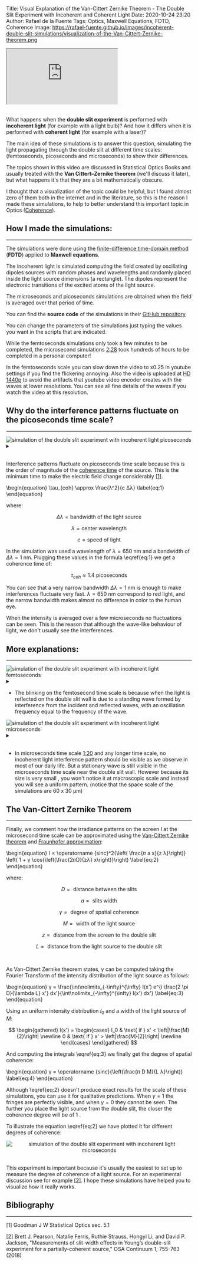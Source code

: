 Title: Visual Explanation of the Van-Cittert Zernike Theorem - The Double Slit Experiment with Incoherent and Coherent Light
Date: 2020-10-24 23:20
Author: Rafael de la Fuente
Tags: Optics, Maxwell Equations, FDTD, Coherence
Image: https://rafael-fuente.github.io/images/incoherent-double-slit-simulations/visualization-of-the-Van-Cittert-Zernike-theorem.png

<!-- 16:9 aspect ratio -->
<div class="embed-responsive embed-responsive-16by9">
<iframe class="embed-responsive-item" src="https://www.youtube.com/embed/5cyzdsd6AOs?vq=hd1440" alt="Simulation of the Double Slit Experiment with Incoherent and Coherent Light" allowfullscreen></iframe>
</div>


<br /> 

What happens when the **double slit experiment** is performed with **incoherent light** (for example with a light bulb)? And how it differs when it is performed with **coherent light**  (for example with a laser)?

The main idea of these simulations is to answer this question, simulating the light propagating through the double slit at different time scales: (femtoseconds, picoseconds and microseconds) to show their differences.

The topics shown in this video are discussed in Statistical Optics Books and usually treated with the **Van Cittert–Zernike theorem** (we'll discuss it later), but what happens it's that they are a bit mathematically obscure.

I thought that a visualization of the topic could be helpful, but I found almost zero of them both in the internet and in the literature, so this is the reason I made these simulations, to help to better understand this important topic in Optics ([Coherence](https://en.wikipedia.org/wiki/Coherence_(physics))).


## How I made the simulations:
---

The simulations were done using the [finite-difference time-domain method](https://en.wikipedia.org/wiki/Finite-difference_time-domain_method) (**FDTD**) applied to **Maxwell equations**.

The incoherent light is simulated computing the field created by oscillating dipoles sources with random phases and wavelengths and randomly placed inside the light source dimensions (a rectangle). The dipoles represent the electronic transitions of the excited atoms of the light source.

The microseconds and picoseconds simulations are obtained when the field is averaged over that period of time.

You can find the **source code** of the simulations in their [GitHub repository](https://github.com/rafael-fuente/Incoherent-Light-Simulation/tree/master/double_slit_simulations)

You can change the parameters of the simulations just typing the values you want in the scripts that are indicated.

While the femtoseconds simulations only took a few minutes to be completed, the microsecond simulations [2:28](https://www.youtube.com/watch?v=5cyzdsd6AOs&t=148s) took hundreds of hours to be completed in a personal computer!

In the femtoseconds scale you can slow down the video to x0.25 in youtube settings if you find the flickering annoying. Also the video is uploaded at [HD 1440p](https://www.youtube.com/watch?v=5cyzdsd6AOs?vq=hd1440)
 to avoid the artifacts that youtube video encoder creates with the waves at lower resolutions. You can see all fine details of the waves if you watch the video at this resolution.


## Why do the interference patterns fluctuate on the picoseconds time scale?
---
<div class="object-and-details">
<div style="text-align:left"><img src="./images/incoherent-double-slit-simulations/simulation-incoherent-picoseconds.jpg" alt="simulation of the double slit experiment with incoherent light picoseconds" loading="lazy"/></div>
  <details>
    <!-- added role=button to summary to resolve iOS funkiness -->
    <summary role="button" aria-label="static image"></summary>
    <div class="object-and-details1">
      <img src="./images/incoherent-double-slit-simulations/simulation-incoherent-picoseconds.gif" alt="simulation of the double slit experiment with incoherent light picoseconds" loading="lazy">
    </div>
  </details>
</div>
<br /> 

Interference patterns fluctuate on picoseconds time scale because this is the order of magnitude of the [coherence time](https://en.wikipedia.org/wiki/Coherence_time) of the source. This is the minimum time to make the electric field change considerably [[1]](#references).

\begin{equation}
\tau_{coh} \approx \frac{λ^2}{c Δλ}  \label{eq:1}
\end{equation}

where:

$$ Δλ = \text{bandwidth of the light source}$$

$$ λ = \text{center wavelength}$$

$$ c = \text{speed of light}$$


In the simulation was used a wavelength of $λ = 650 \text{ nm}$ and a bandwidth of $Δλ = 1 \text{ nm}$. Plugging these values in the formula \eqref{eq:1} we get a coherence time of:

$$\tau_{coh} \approx 1.4 \text{ picoseconds} $$

You can see that a very narrow bandwidth $Δλ = 1 \text{ nm}$ is enough to make interferences fluctuate very fast. $λ = 650 \text{ nm}$ correspond to red light, and the narrow bandwidth makes almost no difference in color to the human eye.

When the intensity is averaged over a few microseconds no fluctuations can be seen. This is the reason that although the wave-like behaviour of light, we don't usually see the interferences.

## More explanations:
---
<div class="object-and-details">
<div style="text-align:left"><img src="./images/incoherent-double-slit-simulations/simulation-incoherent-femtoseconds.jpg" alt="simulation of the double slit experiment with incoherent light femtoseconds" loading="lazy"/></div>
  <details>
    <!-- added role=button to summary to resolve iOS funkiness -->
    <summary role="button" aria-label="static image"></summary>
    <div class="object-and-details1">
      <img src="./images/incoherent-double-slit-simulations/simulation-incoherent-femtoseconds.gif" alt="simulation of the double slit experiment with incoherent light femtoseconds" loading="lazy">
    </div>
  </details>
</div>

+ The blinking on the femtosecond time scale is because when the light is reflected on the double slit wall is due to a standing wave formed by interference from the incident and reflected waves, with an oscillation frequency equal to the frequency of the wave.

<div class="object-and-details">
<div style="text-align:left"><img src="./images/incoherent-double-slit-simulations/simulation-incoherent-microseconds.jpg" alt="simulation of the double slit experiment with incoherent light microseconds" loading="lazy"/></div>
  <details>
    <!-- added role=button to summary to resolve iOS funkiness -->
    <summary role="button" aria-label="static image"></summary>
    <div class="object-and-details1">
      <img src="./images/incoherent-double-slit-simulations/simulation-incoherent-microseconds.gif" alt="simulation of the double slit experiment with incoherent light microseconds" loading="lazy">
    </div>
  </details>
</div>
<br /> 

+ In microseconds time scale [1:20](https://www.youtube.com/watch?v=5cyzdsd6AOs&t=80s) and any longer time scale, no incoherent light interference pattern should be visible as we observe in most of our daily life. But a stationary wave is still visible in the microseconds time scale near the double slit wall. However because its size is very small , you won't notice it at macroscopic scale and instead you will see a uniform pattern. (notice that the space scale of the simulations are 60 x 30 μm)

## The Van-Cittert Zernike Theorem
---

Finally, we comment how the irradiance patterns on the screen $I$ at the microsecond time scale can be approximated using the [Van-Cittert Zernike theorem](https://en.wikipedia.org/wiki/Van_Cittert%E2%80%93Zernike_theorem) and [Fraunhofer approximation](https://en.wikipedia.org/wiki/Fraunhofer_diffraction):

\begin{equation}
I ∝ \operatorname {sinc}^2{\left( \frac{𝜋 a x}{z λ}\right)} \left( 1 + γ  \cos{\left(\frac{2𝜋D}{zλ}  x\right)}\right) \label{eq:2}
\end{equation}

where:


$$D = \text{ distance between the slits}$$

$$a = \text{ slits width}$$

$$γ = \text{ degree of spatial coherence}$$  

$$M = \text{ width of the light source}$$

$$z = \text{ distance from the screen to the double slit}$$

$$L = \text{ distance from the light source to the double slit}$$

<br /> 

As Van-Cittert Zernike theorem states, $γ$ can be computed taking the Fourier Transform of the intensity distribution of the light source as follows:

\begin{equation}
  γ = \frac{\int\nolimits_{-\infty}^{\infty}  I(x') e^{i \frac{2 \pi D}{\lambda L} x'} dx'}{\int\nolimits_{-\infty}^{\infty} I(x')  dx'} \label{eq:3}
\end{equation}

Using an uniform intensity distribution $I_0$ and a width of the light source of $M$:

$$
\begin{gathered}
I(x') = \begin{cases}
 I_0 & \text{ if } x' < \left|\frac{M}{2}\right| \newline
 0 & \text{ if } x' > \left|\frac{M}{2}\right| \newline 
\end{cases}
\end{gathered}
$$

And computing the integrals \eqref{eq:3} we finally get the degree of spatial coherence:

\begin{equation}
γ = \operatorname {sinc}{\left(\frac{𝜋 D M}{L λ}\right)} \label{eq:4}
\end{equation}

Although \eqref{eq:2} doesn't produce exact results for the scale of these simulations, you can use it for qualitative predictions. When $γ = 1$ the fringes are perfectly visible, and when $γ = 0$ they cannot be seen. The further you place the light source from the double slit, the closer the coherence degree will be of $1$ .

To illustrate the equation \eqref{eq:2} we have plotted it for different degrees of coherence:

<div style="text-align:center"><img src="./images/incoherent-double-slit-simulations/Van-Cittert-Zernike-Theorem-coherence.png" alt="simulation of the double slit experiment with incoherent light microseconds"/></div>
<br /> 



This experiment is important because it's usually the easiest to set up to measure the degree of coherence of a light source. For an experimental discussion see for example [[2]](#references). I hope these simulations have helped you to visualize how it really works.

## Bibliography
---

<div class="references" id="references"></div>

[1] Goodman J W Statistical Optics sec. 5.1<br /> 

[2] Brett J. Pearson, Natalie Ferris, Ruthie Strauss, Hongyi Li, and David P. Jackson, "Measurements of slit-width effects in Young’s double-slit experiment for a partially-coherent source," OSA Continuum 1, 755-763 (2018)

